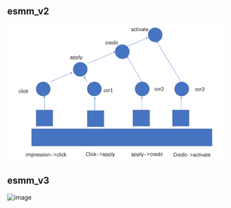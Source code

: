 ## esmm_v2
![image](https://github.com/zhangyingerjelly/multi-task-learning-model/blob/master/img/esmm_v2.png)

## esmm_v3
![image](https://github.com/zhangyingerjelly/multi-task-learning-model/blob/master/img/esmm_v3)
